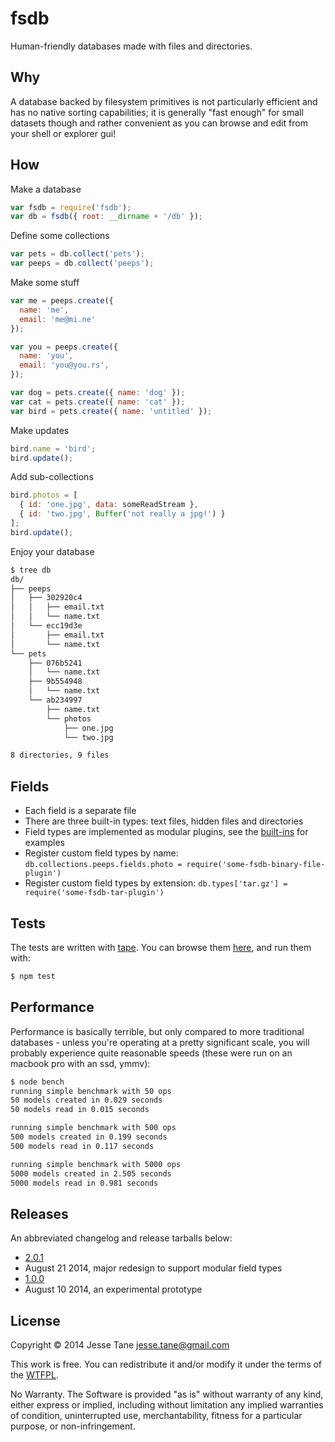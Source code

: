 # fsdb
Human-friendly databases made with files and directories.

## Why
A database backed by filesystem primitives is not particularly efficient and has no native sorting capabilities; it is generally "fast enough" for small datasets though and rather convenient as you can browse and edit from your shell or explorer gui!

## How

Make a database
``` javascript
var fsdb = require('fsdb');
var db = fsdb({ root: __dirname + '/db' });
```

Define some collections
``` javascript
var pets = db.collect('pets');
var peeps = db.collect('peeps');
```

Make some stuff
``` javascript
var me = peeps.create({
  name: 'me',
  email: 'me@mi.ne'
});

var you = peeps.create({
  name: 'you',
  email: 'you@you.rs',
});

var dog = pets.create({ name: 'dog' });
var cat = pets.create({ name: 'cat' });
var bird = pets.create({ name: 'untitled' });
```

Make updates
``` javascript
bird.name = 'bird';
bird.update();
```

Add sub-collections
``` javascript
bird.photos = [
  { id: 'one.jpg', data: someReadStream }, 
  { id: 'two.jpg', Buffer('not really a jpg!') }
];
bird.update();
```

Enjoy your database
``` bash
$ tree db
db/
├── peeps
│   ├── 302920c4
│   │   ├── email.txt
│   │   └── name.txt
│   └── ecc19d3e
│       ├── email.txt
│       └── name.txt
└── pets
    ├── 076b5241
    │   └── name.txt
    ├── 9b554948
    │   └── name.txt
    └── ab234997
        ├── name.txt
        └── photos
            ├── one.jpg
            └── two.jpg

8 directories, 9 files
```

## Fields
* Each field is a separate file
* There are three built-in types: text files, hidden files and directories
* Field types are implemented as modular plugins, see the [built-ins](https://github.com/jessetane/fsdb/tree/master/lib) for examples
* Register custom field types by name: `db.collections.peeps.fields.photo = require('some-fsdb-binary-file-plugin')`
* Register custom field types by extension: `db.types['tar.gz'] = require('some-fsdb-tar-plugin')`

## Tests
The tests are written with [tape](https://github.com/substack/tape). You can browse them [here](https://github.com/jessetane/fsdb/tree/master/test), and run them with:
``` bash
$ npm test
```

## Performance
Performance is basically terrible, but only compared to more traditional databases - unless you're operating at a pretty significant scale, you will probably experience quite reasonable speeds (these were run on an macbook pro with an ssd, ymmv):
``` bash
$ node bench
running simple benchmark with 50 ops
50 models created in 0.029 seconds
50 models read in 0.015 seconds

running simple benchmark with 500 ops
500 models created in 0.199 seconds
500 models read in 0.117 seconds

running simple benchmark with 5000 ops
5000 models created in 2.505 seconds
5000 models read in 0.981 seconds
```

## Releases
An abbreviated changelog and release tarballs below:
* [2.0.1](https://github.com/jessetane/fsdb/releases/tag/2.0.1)
 * August 21 2014, major redesign to support modular field types
* [1.0.0](https://github.com/jessetane/fsdb/releases/tag/1.0.0)
 * August 10 2014, an experimental prototype

## License
Copyright © 2014 Jesse Tane <jesse.tane@gmail.com>

This work is free. You can redistribute it and/or modify it under the
terms of the [WTFPL](http://www.wtfpl.net/txt/copying).

No Warranty. The Software is provided "as is" without warranty of any kind, either express or implied, including without limitation any implied warranties of condition, uninterrupted use, merchantability, fitness for a particular purpose, or non-infringement.
